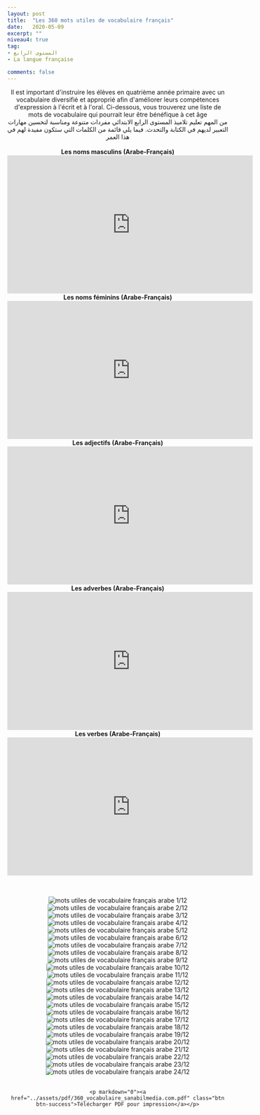 ```yaml
---
layout: post
title:  "Les 360 mots utiles de vocabulaire français"
date:   2020-05-09
excerpt: ""
niveau4: true
tag:
- المستوى الرابع
- La langue française

comments: false
---
```

<center>
	   <img style="display: none;" src="/assets/img/thumbnails/4-vocabulaire-SanabilMedia.com.jpg" alt="" width="1" height="1">
Il est important d'instruire les élèves en quatrième année primaire avec un vocabulaire diversifié et approprié afin d'améliorer leurs compétences d'expression à l'écrit et à l'oral. Ci-dessous, vous trouverez une liste de mots de vocabulaire qui pourrait leur être bénéfique à cet âge
<br>
من المهم تعليم تلاميذ المستوى الرابع الابتدائي مفردات متنوعة ومناسبة لتحسين مهارات التعبير لديهم في الكتابة والتحدث. فيما يلي قائمة من الكلمات التي ستكون مفيدة لهم في هذا العمر
<br><br>
    <strong>Les noms masculins (Arabe-Français)</strong>
    <br>
    <iframe width="560" height="315" src="https://www.youtube.com/embed/videoseries?list=PLBd8pb93lo4eHH7A7G0nptlP5UINZXDdh" title="YouTube video player" frameborder="0" allow="accelerometer; autoplay; clipboard-write; encrypted-media; gyroscope; picture-in-picture; web-share" allowfullscreen></iframe>
    <br>
    <strong>Les noms féminins (Arabe-Français)</strong>
    <br>
    <iframe width="560" height="315" src="https://www.youtube.com/embed/videoseries?list=PLBd8pb93lo4fFoZ9eav2WdADI21UWDtnF" title="YouTube video player" frameborder="0" allow="accelerometer; autoplay; clipboard-write; encrypted-media; gyroscope; picture-in-picture; web-share" allowfullscreen></iframe>
    <br>
        <strong>Les adjectifs (Arabe-Français)</strong>
    <br>
    <iframe width="560" height="315" src="https://www.youtube.com/embed/videoseries?list=PLBd8pb93lo4cnno3alzNkhg9wugY4F91F" title="YouTube video player" frameborder="0" allow="accelerometer; autoplay; clipboard-write; encrypted-media; gyroscope; picture-in-picture; web-share" allowfullscreen></iframe>
    <br>
        <strong>Les adverbes (Arabe-Français)</strong>
    <br>
    <iframe width="560" height="315" src="https://www.youtube.com/embed/videoseries?list=PLBd8pb93lo4en-464AucbZY2b3d0ZRQh4" title="YouTube video player" frameborder="0" allow="accelerometer; autoplay; clipboard-write; encrypted-media; gyroscope; picture-in-picture; web-share" allowfullscreen></iframe>
    <br>
        <strong>Les verbes (Arabe-Français)</strong>
    <br>
    <iframe width="560" height="315" src="https://www.youtube.com/embed/videoseries?list=PLBd8pb93lo4cBOIGOWzUAz5ygbtG-kCyo" title="YouTube video player" frameborder="0" allow="accelerometer; autoplay; clipboard-write; encrypted-media; gyroscope; picture-in-picture; web-share" allowfullscreen></iframe>

<br><br>
	    <img src="/assets/img/01-360mots.jpg" alt="mots utiles de vocabulaire français arabe 1/12" >
	    <img src="/assets/img/02-360mots.jpg" alt="mots utiles de vocabulaire français arabe 2/12" >
	    <img src="/assets/img/03-360mots.jpg" alt="mots utiles de vocabulaire français arabe 3/12" >
	    <img src="/assets/img/04-360mots.jpg" alt="mots utiles de vocabulaire français arabe 4/12" >
	    <img src="/assets/img/05-360mots.jpg" alt="mots utiles de vocabulaire français arabe 5/12" >
	    <img src="/assets/img/06-360mots.jpg" alt="mots utiles de vocabulaire français arabe 6/12" >
	    <img src="/assets/img/07-360mots.jpg" alt="mots utiles de vocabulaire français arabe 7/12" >
	    <img src="/assets/img/08-360mots.jpg" alt="mots utiles de vocabulaire français arabe 8/12" >
	    <img src="/assets/img/09-360mots.jpg" alt="mots utiles de vocabulaire français arabe 9/12" >
	    <img src="/assets/img/10-360mots.jpg" alt="mots utiles de vocabulaire français arabe 10/12" >
	    <img src="/assets/img/12-360mots.jpg" alt="mots utiles de vocabulaire français arabe 11/12" >
	    <img src="/assets/img/12-360mots.jpg" alt="mots utiles de vocabulaire français arabe 12/12" >
	    <img src="/assets/img/13-360mots.jpg" alt="mots utiles de vocabulaire français arabe 13/12" >
	    <img src="/assets/img/14-360mots.jpg" alt="mots utiles de vocabulaire français arabe 14/12" >
	    <img src="/assets/img/15-360mots.jpg" alt="mots utiles de vocabulaire français arabe 15/12" >
	    <img src="/assets/img/16-360mots.jpg" alt="mots utiles de vocabulaire français arabe 16/12" >
	    <img src="/assets/img/17-360mots.jpg" alt="mots utiles de vocabulaire français arabe 17/12" >
	    <img src="/assets/img/18-360mots.jpg" alt="mots utiles de vocabulaire français arabe 18/12" >
	    <img src="/assets/img/19-360mots.jpg" alt="mots utiles de vocabulaire français arabe 19/12" >
	    <img src="/assets/img/20-360mots.jpg" alt="mots utiles de vocabulaire français arabe 20/12" >
	    <img src="/assets/img/21-360mots.jpg" alt="mots utiles de vocabulaire français arabe 21/12" >
	    <img src="/assets/img/22-360mots.jpg" alt="mots utiles de vocabulaire français arabe 22/12" >
	    <img src="/assets/img/23-360mots.jpg" alt="mots utiles de vocabulaire français arabe 23/12" >
	    <img src="/assets/img/24-360mots.jpg" alt="mots utiles de vocabulaire français arabe 24/12" >    
<br>

    <p markdown="0"><a href="../assets/pdf/360_vocabulaire_sanabilmedia.com.pdf" class="btn btn-success">Télécharger PDF pour impression</a></p>
</center>
